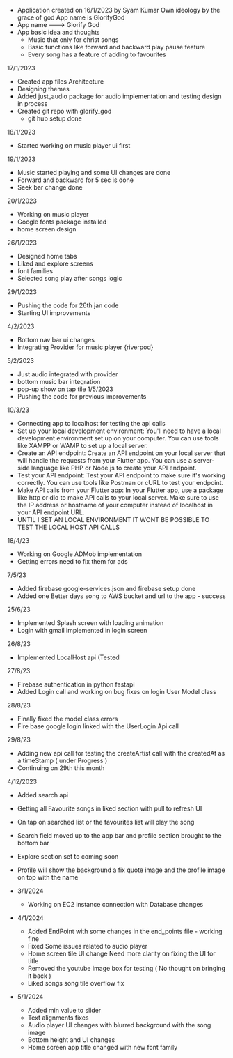 - Application created on 16/1/2023 by Syam Kumar Own ideology by the grace of god App name is GlorifyGod 
- App name --->  Glorify God
- App basic idea and thoughts
   - Music that only for christ songs
   - Basic functions like forward and backward play pause feature 
   - Every song has a feature of adding to favourites


17/1/2023
   - Created app files Architecture
   - Designing themes 
   - Added just_audio package for audio implementation and testing design in process
   - Created git repo with glorify_god 
      - git hub setup done


18/1/2023
   - Started working on music player ui first

19/1/2023
   - Music started playing and some UI changes are done 
   - Forward and backward for 5 sec is done
   - Seek bar change done

20/1/2023
   - Working on music player
   - Google fonts package installed
   - home screen design

26/1/2023
   - Designed home tabs 
   - Liked and explore screens
   - font families
   - Selected song play after songs logic

29/1/2023
   - Pushing the code for 26th jan code
   - Starting UI improvements

4/2/2023
   - Bottom nav bar ui changes
   - Integrating Provider for music player {riverpod}

5/2/2023
   - Just audio integrated with provider 
   - bottom music bar integration
   - pop-up show on tap tile
1/5/2023
   - Pushing the code for previous improvements

10/3/23
   - Connecting app to localhost for testing the api calls
   - Set up your local development environment: You'll need to have a local development environment set up on your computer. You can use tools like XAMPP or WAMP to set up a local server.
   - Create an API endpoint: Create an API endpoint on your local server that will handle the requests from your Flutter app. You can use a server-side language like PHP or Node.js to create your API endpoint.
   - Test your API endpoint: Test your API endpoint to make sure it's working correctly. You can use tools like Postman or cURL to test your endpoint.
   - Make API calls from your Flutter app: In your Flutter app, use a package like http or dio to make API calls to your local server. Make sure to use the IP address or hostname of your computer instead of localhost in your API endpoint URL.
   - UNTIL I SET AN LOCAL ENVIRONMENT IT WONT BE POSSIBLE TO TEST THE LOCAL HOST API CALLS

18/4/23
   - Working on Google ADMob implementation
   - Getting errors need to fix them for ads

7/5/23
   - Added firebase google-services.json and firebase setup done
   - Added one Better days song to AWS bucket and url to the app - success

[comment]: <> (   - Let's set Gmail login page and storing cred in cache )

25/6/23
   - Implemented Splash screen with loading animation
   - Login with gmail implemented in login screen

26/8/23
   - Implemented LocalHost api (Tested
   
27/8/23
   - Firebase authentication in python fastapi
   - Added Login call and working on bug fixes on login User Model class 


28/8/23
   - Finally fixed the model class errors
   - Fire base google login linked with the UserLogin Api call
     
29/8/23
   - Adding new api call for testing the createArtist call with the createdAt as a timeStamp ( under Progress )
   - Continuing on 29th this month

4/12/2023
   - Added search api
   - Getting all Favourite songs in liked section with pull to refresh UI
   - On tap on searched list or the favourites list will play the song
   - Search field moved up to the app bar and profile section brought to the bottom bar
   - Explore section set to coming soon
   - Profile will show the background a fix quote image and the profile image on top with the name

- 3/1/2024
    - Working on EC2 instance connection with Database changes

- 4/1/2024
    - Added EndPoint with some changes in the end_points file - working fine
    - Fixed Some issues related to audio player
    - Home screen tile UI change
      Need more clarity on fixing the UI for title
    - Removed the youtube image box for testing ( No thought on bringing it back )
    - Liked songs song tile overflow fix

- 5/1/2024
  - Added min value to slider
  - Text alignments fixes
  - Audio player UI changes with blurred background with the song image
  - Bottom height and UI changes
  - Home screen app title changed with new font family
          